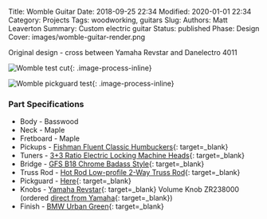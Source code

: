 Title: Womble Guitar
Date: 2018-09-25 22:34
Modified: 2020-01-01 22:34
Category: Projects
Tags: woodworking, guitars
Slug:
Authors: Matt Leaverton
Summary: Custom electric guitar
Status: published
Phase: Design
Cover: images/womble-guitar-render.png

Original design - cross between Yamaha Revstar and Danelectro 4011

![Womble test cut](/images/womble-test-cut.jpg){: .image-process-inline}

![Womble pickguard test](/images/womble-pickguard.jpg){: .image-process-inline}

### Part Specifications
- Body - Basswood
- Neck - Maple
- Fretboard - Maple
- Pickups - [Fishman Fluent Classic Humbuckers](https://www.fishman.com/portfolio/fluence-classic-6-string-humbucker-pickups/){: target=_blank}
- Tuners - [3+3 Ratio Electric Locking Machine Heads](https://graphtech.com/products/ratio-electric-locking-machine-heads-3-per-side){: target=_blank}
- Bridge - [GFS B18 Chrome Badass Style](https://www.guitarfetish.com/Chrome-Badass-Style-Intonatable-wraparound-bridge_p_153.html){: target=_blank}
- Truss Rod - [Hot Rod Low-profile 2-Way Truss Rod](https://www.stewmac.com/luthier-tools-and-supplies/materials/truss-rods/adjustable-truss-rods/hot-rod-low-profile-2-way-truss-rod/){: target=_blank}
- Pickguard - [Here](https://www.stewmac.com/luthier-tools-and-supplies/materials/pickguard-materials/whitebw-laminated-pickguard-materials/){: target=_blank}
- Knobs - [Yamaha Revstar](https://usa.yamaha.com/products/musical_instruments/guitars_basses/el_guitars/rs/lineup.html){: target=_blank} Volume Knob ZR238000 (ordered [direct from Yamaha](https://www.yamaha24x7.com){: target=_blank})
- Finish - [BMW Urban Green](https://usa.specialistpaints.com/products/bmw-aerosol-can-colors?_pos=2&_sid=00e066692&_ss=r&variant=40365084737715){: target=_blank}
